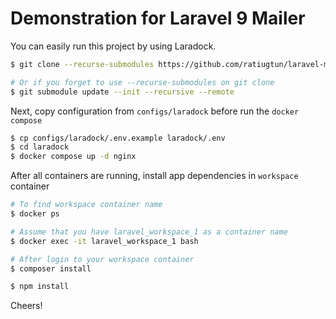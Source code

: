 # Demonstration for Laravel 9 Mailer

You can easily run this project by using Laradock.

```bash
$ git clone --recurse-submodules https://github.com/ratiugtun/laravel-mail-demo.git

# Or if you forget to use --recurse-submodules on git clone
$ git submodule update --init --recursive --remote
```

Next, copy configuration from `configs/laradock` before run the `docker compose`

```bash
$ cp configs/laradock/.env.example laradock/.env
$ cd laradock
$ docker compose up -d nginx
```

After all containers are running, install app dependencies in `workspace` container

```bash
# To find workspace container name
$ docker ps

# Assume that you have laravel_workspace_1 as a container name
$ docker exec -it laravel_workspace_1 bash

# After login to your workspace container
$ composer install

$ npm install
```

Cheers! 
